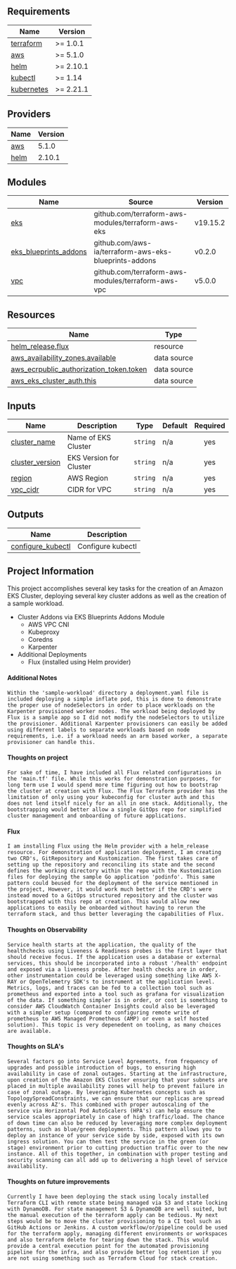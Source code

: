 ## Requirements

| Name | Version |
|------|---------|
| <a name="requirement_terraform"></a> [terraform](#requirement\_terraform) | >= 1.0.1 |
| <a name="requirement_aws"></a> [aws](#requirement\_aws) | >= 5.1.0 |
| <a name="requirement_helm"></a> [helm](#requirement\_helm) | >= 2.10.1 |
| <a name="requirement_kubectl"></a> [kubectl](#requirement\_kubectl) | >= 1.14 |
| <a name="requirement_kubernetes"></a> [kubernetes](#requirement\_kubernetes) | >= 2.21.1 |

## Providers

| Name | Version |
|------|---------|
| <a name="provider_aws"></a> [aws](#provider\_aws) | 5.1.0 |
| <a name="provider_helm"></a> [helm](#provider\_helm) | 2.10.1 |

## Modules

| Name | Source | Version |
|------|--------|---------|
| <a name="module_eks"></a> [eks](#module\_eks) | github.com/terraform-aws-modules/terraform-aws-eks | v19.15.2 |
| <a name="module_eks_blueprints_addons"></a> [eks\_blueprints\_addons](#module\_eks\_blueprints\_addons) | github.com/aws-ia/terraform-aws-eks-blueprints-addons | v0.2.0 |
| <a name="module_vpc"></a> [vpc](#module\_vpc) | github.com/terraform-aws-modules/terraform-aws-vpc | v5.0.0 |

## Resources

| Name | Type |
|------|------|
| [helm_release.flux](https://registry.terraform.io/providers/hashicorp/helm/latest/docs/resources/release) | resource |
| [aws_availability_zones.available](https://registry.terraform.io/providers/hashicorp/aws/latest/docs/data-sources/availability_zones) | data source |
| [aws_ecrpublic_authorization_token.token](https://registry.terraform.io/providers/hashicorp/aws/latest/docs/data-sources/ecrpublic_authorization_token) | data source |
| [aws_eks_cluster_auth.this](https://registry.terraform.io/providers/hashicorp/aws/latest/docs/data-sources/eks_cluster_auth) | data source |

## Inputs

| Name | Description | Type | Default | Required |
|------|-------------|------|---------|:--------:|
| <a name="input_cluster_name"></a> [cluster\_name](#input\_cluster\_name) | Name of EKS Cluster | `string` | n/a | yes |
| <a name="input_cluster_version"></a> [cluster\_version](#input\_cluster\_version) | EKS Version for Cluster | `string` | n/a | yes |
| <a name="input_region"></a> [region](#input\_region) | AWS Region | `string` | n/a | yes |
| <a name="input_vpc_cidr"></a> [vpc\_cidr](#input\_vpc\_cidr) | CIDR for VPC | `string` | n/a | yes |

## Outputs

| Name | Description |
|------|-------------|
| <a name="output_configure_kubectl"></a> [configure\_kubectl](#output\_configure\_kubectl) | Configure kubectl |

## Project Information
This project accomplishes several key tasks for the creation of an Amazon EKS Cluster, deploying several key cluster addons as well as the creation of a sample workload. 
- Cluster Addons via EKS Blueprints Addons Module
  -  AWS VPC CNI
  -  Kubeproxy
  -  Coredns
  -  Karpenter
- Additional Deployments
  - Flux (installed using Helm provider)

#### Additional Notes
```Within the 'sample-workload' directory a deployment.yaml file is included deploying a simple inflate pod, this is done to demonstrate the proper use of nodeSelectors in order to place workloads on the Karpenter provisioned worker nodes. The workload being deployed by Flux is a sample app so I did not modify the nodeSelectors to utilize the provisioner. Additional Karpenter provisioners can easily be added using different labels to separate workloads based on node requirements, i.e. if a workload needs an arm based worker, a separate provisioner can handle this.```

#### Thoughts on project
```For sake of time, I have included all Flux related configurations in the 'main.tf' file. While this works for demonstration purposes, for long term use I would spend more time figuring out how to bootstrap the cluster at creation with Flux. The Flux Terraform provider has the limitation of only using your kubeconfig for cluster auth and this does not lend itself nicely for an all in one stack. Additionally, the bootstrapping would better allow a single GitOps repo for simplified cluster management and onboarding of future applications.```

#### Flux
```I am installing Flux using the Helm provider with a helm_release resource. For demonstration of application deployment, I am creating two CRD's, GitRepository and Kustomization. The first takes care of setting up the repository and reconciling its state and the second defines the working directory within the repo with the Kustomization files for deploying the sample Go application 'podinfo'. This same pattern could beused for the deployment of the service mentioned in the project, However, it would work much better if the CRD's were instead moved to a GitOps structured repository and the cluster was bootstrapped with this repo at creation. This would allow new applications to easily be onboarded without having to rerun the terraform stack, and thus better leveraging the capabilities of Flux.```
    
#### Thoughts on Observability
```Service health starts at the application, the quality of the healthchecks using Liveness & Readiness probes is the first layer that should receive focus. If the application uses a database or external services, this should be incorporated into a robust '/health' endpoint and exposed via a liveness probe. After health checks are in order, other instrumentation could be leveraged using something like AWS X-RAY or OpenTelemetry SDK's to instrument at the application level. Metrics, logs, and traces can be fed to a collection tool such as prometheus and exported into a tool such as grafana for visualization of the data. If something simpler is in order, or cost is something to consider AWS CloudWatch Container Insights could also be leveraged with a simpler setup (compared to configuring remote write of prometheus to AWS Managed Prometheus (AMP) or even a self hosted solution). This topic is very depenedent on tooling, as many choices are available.```

#### Thoughts on SLA's
```Several factors go into Service Level Agreements, from frequency of upgrades and possible introduction of bugs, to ensuring high availability in case of zonal outages. Starting at the infrastructure, upon creation of the Amazon EKS Cluster ensuring that your subnets are placed in multiple availability zones will help to prevent failure in case of zonal outage. By leveraging Kubernetes concepts such as TopologySpreadConstraints, we can ensure that our replicas are spread evenly across AZ's. This combined with proper autoscaling of the service via Horizontal Pod AutoScalers (HPA's) can help ensure the service scales appropriately in case of high traffic/load. The chance of down time can also be reduced by leveraging more complex deployment patterns, such as blue/green deployments. This pattern allows you to deploy an instance of your service side by side, exposed with its own ingress solution. You can then test the service in the green (or stage) environment prior to cutting production traffic over to the new instance. All of this together, in combination with proper testing and security scanning can all add up to delivering a high level of service availability.```
    
#### Thoughts on future improvements
```Currently I have been deploying the stack using localy installed Terraform CLI with remote state being managed via S3 and state locking with DynamoDB. For state management S3 & DynamoDB are well suited, but the manual execution of the terraform apply can be tedious. My next steps would be to move the cluster provisioning to a CI tool such as GitHub Actions or Jenkins. A custom workflow/or/pipeline could be used for the terraform apply, managing different environments or workspaces and also terraform delete for tearing down the stack. This would provide a central execution point for the automated provisioning pipeline for the infra, and also provide better log retention if you are not using something such as Terraform Cloud for stack creation.```